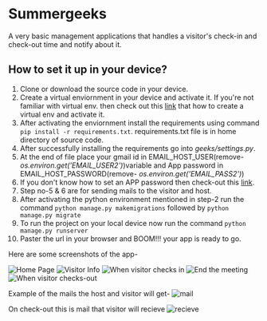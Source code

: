 # Summergeeks
A very basic management applications that handles a visitor's check-in and check-out time and notify about it.

## How to set it up in your device?

1. Clone or download the source code in your device.
2. Create a virtual enviornment in your device and activate it. If you're not familiar with virtual env. then check out this [link](https://www.geeksforgeeks.org/python-virtual-environment/) that how to create a virtual env and activate it.
3. After activating the enviornment install the requirements using command `pip install -r requirements.txt`. requirements.txt file is in home directory of source code.
4. After successfully installing the requirements go into *geeks/settings.py*.
5. At the end of file place your gmail id in EMAIL_HOST_USER(remove- *os.environ.get('EMAIL_USER2')*)variable and App password in EMAIL_HOST_PASSWORD(remove- *os.environ.get('EMAIL_PASS2')*)
6. If you don't know how to set an APP password then check-out this [link](https://devanswers.co/create-application-specific-password-gmail/). 
7. Step no-5 & 6 are for sending mails to the visitor and host.
8. After activating the python environment mentioned in step-2 run the command `python manage.py makemigrations` followed by `python manage.py migrate`
9. To run the project on your local device now run the command `python manage.py runserver`
10. Paster the url in your browser and BOOM!!! your app is ready to go.

Here are some screenshots of the app-

![Home Page](https://i.imgur.com/2zCnfdF.png)
![Visitor Info](https://i.imgur.com/d0Aeo2c.png)
![When visitor checks in](https://i.imgur.com/HPEZH5s.png)
![End the meeting](https://i.imgur.com/vs3lQyl.png)
![When visitor checks-out](https://i.imgur.com/rdqe9bm.png)

Example of the mails the host and visitor will get-
![mail](https://i.imgur.com/oc9p2Ha.png)

On check-out this is mail that visitor will recieve
![recieve](https://i.imgur.com/QpOHr8h.png)
